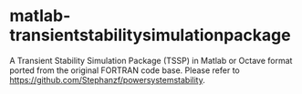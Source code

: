 # matlab-transientstabilitysimulationpackage
A Transient Stability Simulation Package (TSSP) in Matlab or Octave format ported from the original FORTRAN code base. Please refer to https://github.com/Stephanzf/powersystemstability.
